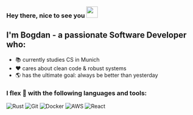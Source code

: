 ### Hey there, nice to see you <img src="https://media.tenor.com/images/f580b40a349dcb2d7cb93573e2329061/tenor.gif" width="30px">

## I'm Bogdan - a passionate Software Developer who:
- :books: currently studies CS in Munich  
- :hearts: cares about clean code & robust systems
- :earth_americas: has the ultimate goal: always be better than yesterday

### I flex :muscle: with the following languages and tools:

![Rust](https://img.shields.io/badge/rust-%23000000.svg?style=for-the-badge&logo=rust&logoColor=white)
![Git](https://img.shields.io/badge/git-%23F05033.svg?style=for-the-badge&logo=git&logoColor=white)
![Docker](https://img.shields.io/badge/docker-%230db7ed.svg?style=for-the-badge&logo=docker&logoColor=white)
![AWS](https://img.shields.io/badge/Amazon_AWS-232F3E?style=for-the-badge&logo=amazon-aws&logoColor=white)
![React](https://img.shields.io/badge/react-%2320232a.svg?style=for-the-badge&logo=react&logoColor=%2361DAFB)
